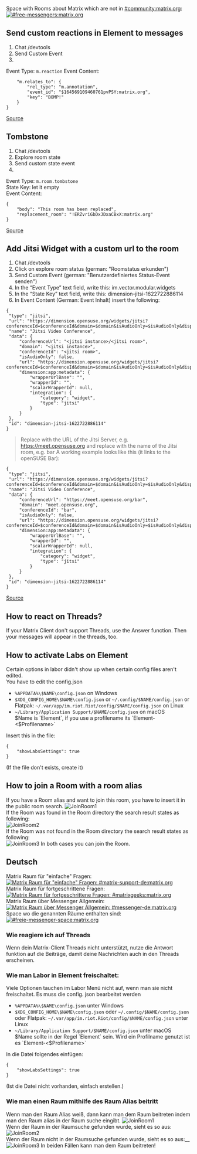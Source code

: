 Space with Rooms about Matrix which are not in [#community:matrix.org](https://matrix.to/#/#community:matrix.org):  
[![#free-messengers:matrix.org](https://img.shields.io/matrix/free-messengers:matrix.org.svg?label=%23free-messengers:matrix.org&logo=matrix&server_fqdn=matrix.org)](https://matrix.to/#/#free-messengers:matrix.org) 
## Send custom reactions in Element to messages 
1. Chat /devtools
2. Send Custom Event
3. 
Event Type: `m.reaction`
Event Content: 
```{
    "m.relates_to": {
        "rel_type": "m.annotation",
        "event_id": "$164569109460761pvPSY:matrix.org",
        "key": "BOMP!"
    }
}
```
[Source](https://www.natrius.eu/dokuwiki/doku.php?id=digital:server:matrixsynapsemisc&s%5B%5D=reaction#send_custom_reactions_to_messages)

## Tombstone
1. Chat /devtools
2. Explore room state
2. Send custom state event
3. 
Event Type: `m.room.tombstone`  
State Key: let it empty  
Event Content: 
```
{
    "body": "This room has been replaced",
    "replacement_room": "!ERZvriGbDxJDxaCBxX:matrix.org"
}
```
[Source](https://www.natrius.eu/dokuwiki/doku.php?id=digital:server:matrixsynapsemisc&s%5B%5D=reaction#tombstone_event)


## Add Jitsi Widget with a custom url to the room
1. Chat /devtools
2. Click on explore room status (german: "Roomstatus erkunden")
3. Send Custom Event (german: "Benutzerdefiniertes Status-Event senden")
4. In the “Event Type” text field, write this: im.vector.modular.widgets
5. In the “State Key” text field, write this: dimension-jitsi-1622722886114
6. In Event Content (German: Event Inhalt) insert the following:
```
{
 "type": "jitsi",
 "url": "https://dimension.opensuse.org/widgets/jitsi?conferenceId=$conferenceId&domain=$domain&isAudioOnly=$isAudioOnly&displayName=$matrix_display_name&avatarUrl=$matrix_avatar_url&userId=$matrix_user_id",
 "name": "Jitsi Video Conference",
 "data": {
     "conferenceUrl": "<jitsi instance>/<jitsi room>",
     "domain": "<jitsi instance>",
     "conferenceId": "<jitsi room>",
     "isAudioOnly": false,
     "url": "https://dimension.opensuse.org/widgets/jitsi?conferenceId=$conferenceId&domain=$domain&isAudioOnly=$isAudioOnly&displayName=$matrix_display_name&avatarUrl=$matrix_avatar_url&userId=$matrix_user_id",
     "dimension:app:metadata": {
         "wrapperUrlBase": "",
         "wrapperId": "",
         "scalarWrapperId": null,
         "integration": {
             "category": "widget",
             "type": "jitsi"
         }
     }
 },
 "id": "dimension-jitsi-1622722886114"
}
```
> Replace <jitsi instance> with the URL of the Jitsi Server, e.g. https://meet.opensuse.org and replace <jitsi room> with the name of the Jitsi room, e.g. bar A working example looks like this (it links to the openSUSE Bar):
```
{
 "type": "jitsi",
 "url": "https://dimension.opensuse.org/widgets/jitsi?conferenceId=$conferenceId&domain=$domain&isAudioOnly=$isAudioOnly&displayName=$matrix_display_name&avatarUrl=$matrix_avatar_url&userId=$matrix_user_id",
 "name": "Jitsi Video Conference",
 "data": {
     "conferenceUrl": "https://meet.opensuse.org/bar",
     "domain": "meet.opensuse.org",
     "conferenceId": "bar",
     "isAudioOnly": false,
     "url": "https://dimension.opensuse.org/widgets/jitsi?conferenceId=$conferenceId&domain=$domain&isAudioOnly=$isAudioOnly&displayName=$matrix_display_name&avatarUrl=$matrix_avatar_url&userId=$matrix_user_id",
     "dimension:app:metadata": {
         "wrapperUrlBase": "",
         "wrapperId": "",
         "scalarWrapperId": null,
         "integration": {
             "category": "widget",
             "type": "jitsi"
         }
     }
 },
 "id": "dimension-jitsi-1622722886114"
}
```
[Source](https://blog.karatek.net/2021/06/09/jitsi-bar-magic/)

## How to react on Threads?
If your Matrix Client don't support Threads, use the Answer function. Then your messages will appear in the threads, too.

## How to activate Labs on Element
Certain options in labor didn't show up when certain config files aren't edited.  
You have to edit the config.json   
-    `%APPDATA%\$NAME\config.json` on Windows  
-    `$XDG_CONFIG_HOME\$NAME\config.json` or `~/.config/$NAME/config.json` or Flatpak: `~/.var/app/im.riot.Riot/config/$NAME/config.json` on Linux  
-    `~/Library/Application Support/$NAME/config.json` on macOS  
$Name is `Element`, if you use a profilename its `Element-<$Profilename>`

Insert this in the file:
```
{
	"showLabsSettings": true
}
```
(If the file don't exists, create it)
## How to join a Room with a room alias
If you have a Room alias and want to join this room, you have to insert it in the public room search.
![JoinRoom1](img/EN-JoinRoom1.png)  
If the Room was found in the Room directory the search result states as following:  
![JoinRoom2](img/EN-JoinRoom2.png)  
If the Room was not found in the Room directory the search result states as following:  
![JoinRoom3](img/EN-JoinRoom3.png)
In both cases you can join the Room.

## Deutsch
Matrix Raum für "einfache" Fragen:  
[![Matrix Raum für "einfache" Fragen: #matrix-support-de:matrix.org](https://img.shields.io/matrix/matrix-support-de:matrix.org.svg?label=%23matrix-support-de:matrix.org&logo=matrix&server_fqdn=matrix.org)](https://matrix.to/#/#matrix-support-de:matrix.org)  
Matrix Raum für fortgeschrittene Fragen:  
[![Matrix Raum für fortgeschrittene Fragen: #matrixgeeks:matrix.org](https://img.shields.io/matrix/matrixgeeks:matrix.org.svg?label=%23matrixgeeks:matrix.org&logo=matrix&server_fqdn=matrix.org)](https://matrix.to/#/#matrixgeeks:matrix.org)  
Matrix Raum über Messenger Allgemein:  
[![Matrix Raum über Messenger Allgemein: #messenger-de:matrix.org](https://img.shields.io/matrix/messenger-de:matrix.org.svg?label=%23messenger-de:matrix.org&logo=matrix&server_fqdn=matrix.org)](https://matrix.to/#/#messenger-de:matrix.org)  
Space wo die genannten Räume enthalten sind:  
[![#freie-messenger-space:matrix.org](https://img.shields.io/matrix/freie-messenger-space:matrix.org.svg?label=%23freie-messenger-space:matrix.org&logo=matrix&server_fqdn=matrix.org)](https://matrix.to/#/#freie-messenger-space:matrix.org) 
### Wie reagiere ich auf Threads
Wenn dein Matrix-Client Threads nicht unterstützt, nutze die Antwort funktion auf die Beiträge, damit deine Nachrichten auch in den Threads erscheinen.

### Wie man Labor in Element freischaltet:
Viele Optionen tauchen im Labor Menü nicht auf, wenn man sie nicht freischaltet.
Es muss die config. json bearbeitet werden
-    `%APPDATA%\$NAME\config.json` unter Windows  
-    `$XDG_CONFIG_HOME\$NAME\config.json` oder `~/.config/$NAME/config.json` oder Flatpak: `~/.var/app/im.riot.Riot/config/$NAME/config.json` unter Linux  
-    `~/Library/Application Support/$NAME/config.json` unter macOS  
$Name sollte in der Regel `Element` sein. Wird ein Profilname genutzt ist es `Element-<$Profilename>`

In die Datei folgendes einfügen:
```
{
	"showLabsSettings": true
}
```
(Ist die Datei nicht vorhanden, einfach erstellen.)

### Wie man einen Raum mithilfe des Raum Alias beitritt
Wenn man den Raum Alias weiß, dann kann man dem Raum beitreten indem man den Raum alias in der Raum suche eingibt.
![JoinRoom1](img/DE-JoinRoom1.png)  
Wenn der Raum in der Raumsuche gefunden wurde, sieht es so aus:  
![JoinRoom2](img/DE-JoinRoom2.png)  
Wenn der Raum nicht in der Raumsuche gefunden wurde, sieht es so aus:__
![JoinRoom3](img/DE-JoinRoom3.png)
In beiden Fällen kann man dem Raum beitreten!

